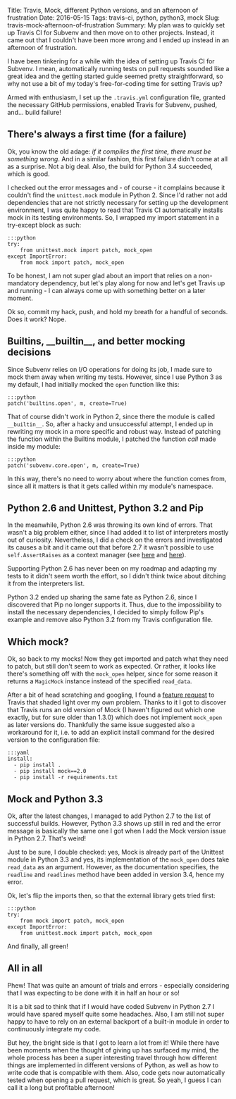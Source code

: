 Title: Travis, Mock, different Python versions, and an afternoon of frustration
Date: 2016-05-15
Tags: travis-ci, python, python3, mock
Slug: travis-mock-afternoon-of-frustration
Summary: My plan was to quickly set up Travis CI for Subvenv and then move on to other projects. Instead, it came out that I couldn't have been more wrong and I ended up instead in an afternoon of frustration.

I have been tinkering for a while with the idea of setting up Travis CI for Subvenv. I mean, automatically running tests on pull requests sounded like a great idea and the getting started guide seemed pretty straightforward, so why not use a bit of my today's free-for-coding time for setting Travis up?

Armed with enthusiasm, I set up the `.travis.yml` configuration file, granted the necessary GitHub permissions, enabled Travis for Subvenv, pushed, and... build failure!

There's always a first time (for a failure)
-------------------------------------------
Ok, you know the old adage: _if it compiles the first time, there must be something wrong_. And in a similar fashion, this first failure didn't come at all as a surprise. Not a big deal. Also, the build for Python 3.4 succeeded, which is good.

I checked out the error messages and - of course - it complains because it couldn't find the `unittest.mock` module in Python 2. Since I'd rather not add dependencies that are not strictly necessary for setting up the development environment, I was quite happy to read that Travis CI automatically installs mock in its testing environments. So, I wrapped my import statement in a try-except block as such:

    :::python
    try:
        from unittest.mock import patch, mock_open
    except ImportError:
        from mock import patch, mock_open

To be honest, I am not super glad about an import that relies on a non-mandatory dependency, but let's play along for now and let's get Travis up and running - I can always come up with something better on a later moment.

Ok so, commit my hack, push, and hold my breath for a handful of seconds. Does it work? Nope.

Builtins, \_\_builtin\_\_, and better mocking decisions
----------------------------------------------------
Since Subvenv relies on I/O operations for doing its job, I made sure to mock them away when writing my tests. However, since I use Python 3 as my default, I had initially mocked the `open` function like this:

    :::python
    patch('builtins.open', m, create=True)

That of course didn't work in Python 2, since there the module is called `__builtin__`. So, after a hacky and unsuccessful attempt, I ended up in rewriting my mock in a more specific and robust way. Instead of patching the function within the Builtins module, I patched the function _call_ made inside my module:

    :::python
    patch('subvenv.core.open', m, create=True)

In this way, there's no need to worry about where the function comes from, since all it matters is that it gets called within my module's namespace.

Python 2.6 and Unittest, Python 3.2 and Pip
-------------------------------------------

In the meanwhile, Python 2.6 was throwing its own kind of errors. That wasn't a big problem either, since I had added it to list of interpreters mostly out of curiosity. Nevertheless, I did a check on the errors and investigated its causes a bit and it came out that before 2.7 it wasn't possible to use `self.AssertRaises` as a context manager (see [here](https://docs.python.org/2/library/unittest.html#unittest.TestCase.assertRaises) and [here](https://bugs.python.org/issue4444)).

Supporting Python 2.6 has never been on my roadmap and adapting my tests to it didn't seem worth the effort, so I didn't think twice about ditching it from the interpreters list.

Python 3.2 ended up sharing the same fate as Python 2.6, since I discovered that Pip no longer supports it. Thus, due to the impossibility to install the necessary dependencies, I decided to simply follow Pip's example and remove also Python 3.2 from my Travis configuration file.

Which mock?
-----------
Ok, so back to my mocks! Now they get imported and patch what they need to patch, but still don't seem to work as expected. Or rather, it looks like there's something off with the `mock_open` helper, since for some reason it returns a `MagicMock` instance instead of the specified `read_data`.

After a bit of head scratching and googling, I found a [feature request](https://github.com/travis-ci/travis-ci/issues/5849) to Travis that shaded light over my own problem. Thanks to it I got to discover that Travis runs an old version of Mock (I haven't figured out which one exactly, but for sure older than 1.3.0) which does not implement `mock_open` as later versions do. Thankfully the same issue suggested also a workaround for it, i.e. to add an explicit install command for the desired version to the configuration file:

    :::yaml
    install:
      - pip install .
      - pip install mock==2.0
      - pip install -r requirements.txt

Mock and Python 3.3
-------------------
Ok, after the latest changes, I managed to add Python 2.7 to the list of successful builds. However, Python 3.3 shows up still in red and the error message is basically the same one I got when I add the Mock version issue in Python 2.7. That's weird!

Just to be sure, I double checked: yes, Mock is already part of the Unittest module in Python 3.3 and yes, its implementation of the `mock_open` does take `read_data` as an argument. However, as the documentation specifies, the `readline` and `readlines` method have been added in version 3.4, hence my error.

Ok, let's flip the imports then, so that the external library gets tried first:

    :::python
    try:
        from mock import patch, mock_open
    except ImportError:
        from unittest.mock import patch, mock_open

And finally, all green!

All in all
----------
Phew! That was quite an amount of trials and errors - especially considering that I was expecting to be done with it in half an hour or so!

It is a bit sad to think that if I would have coded Subvenv in Python 2.7 I would have spared myself quite some headaches. Also, I am still not super happy to have to rely on an external backport of a built-in module in order to continuously integrate my code.

But hey, the bright side is that I got to learn a lot from it! While there have been moments when the thought of giving up has surfaced my mind, the whole process has been a super interesting travel through how different things are implemented in different versions of Python, as well as how to write code that is compatible with them. Also, code gets now automatically tested when opening a pull request, which is great. So yeah, I guess I can call it a long but profitable afternoon!
